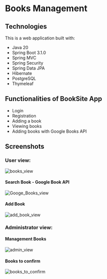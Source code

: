 # Books Management

## Technologies
This is a web application built with:
* Java 20
* Spring Boot 3.1.0
* Spring MVC
* Spring Security
* Spring Data JPA
* Hibernate
* PostgreSQL
* Thymeleaf

## Functionalities of BookSite App
* Login
* Registration
* Adding a book
* Viewing books
* Adding books with Google Books API


## Screenshots

### User view:
![books_view](https://github.com/Milosz-Szymczak/BooksManagement/assets/99685108/3eb68e1a-c32c-4ca7-a654-d02b6ba78508)

#### Search Book - Google Book API

![Googe_Books_view](https://github.com/Milosz-Szymczak/BooksManagement/assets/99685108/33e5162d-2a31-4f71-bbe6-422a28e54e1d)

#### Add Book 
![add_book_view](https://github.com/Milosz-Szymczak/BooksManagement/assets/99685108/21cb10e9-cd23-4616-a3ac-85c2888c2740)

### Administrator view:

#### Management Books
![admin_view](https://github.com/Milosz-Szymczak/BooksManagement/assets/99685108/ea175adf-9ded-4455-87a9-efcc6349da8e)

#### Books to confirm
![books_to_confirm](https://github.com/Milosz-Szymczak/BooksManagement/assets/99685108/8aeb9da0-d542-46b8-a2fd-58dec9c95c84)
